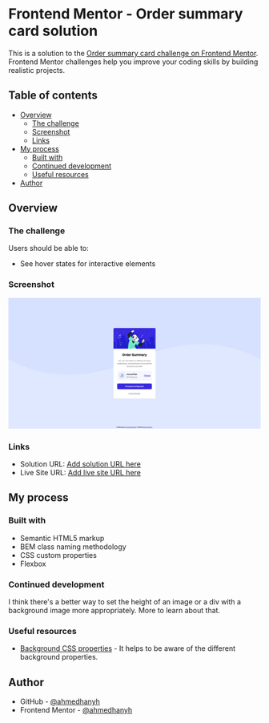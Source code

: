 # Frontend Mentor - Order summary card solution

This is a solution to the [Order summary card challenge on Frontend Mentor](https://www.frontendmentor.io/challenges/order-summary-component-QlPmajDUj). Frontend Mentor challenges help you improve your coding skills by building realistic projects.

## Table of contents

- [Overview](#overview)
  - [The challenge](#the-challenge)
  - [Screenshot](#screenshot)
  - [Links](#links)
- [My process](#my-process)
  - [Built with](#built-with)
  - [Continued development](#continued-development)
  - [Useful resources](#useful-resources)
- [Author](#author)

## Overview

### The challenge

Users should be able to:

- See hover states for interactive elements

### Screenshot

![](./screenshot.png)

### Links

- Solution URL: [Add solution URL here](https://github.com/ahmedhanyh/order-summary-component)
- Live Site URL: [Add live site URL here](https://ahmedhanyh.github.io/order-summary-component/)

## My process

### Built with

- Semantic HTML5 markup
- BEM class naming methodology
- CSS custom properties
- Flexbox

### Continued development

I think there's a better way to set the height of an image or a div with a background image more appropriately. More to learn about that.

### Useful resources

- [Background CSS properties](https://developer.mozilla.org/en-US/docs/Web/CSS/background) - It helps to be aware of the different background properties.

## Author

- GitHub - [@ahmedhanyh](https://github.com/ahmedhanyh)
- Frontend Mentor - [@ahmedhanyh](https://www.frontendmentor.io/profile/ahmedhanyh)

